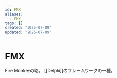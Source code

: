 ```yaml
---
id: FMX
aliases:
  - FMX
tags: []
created: "2025-07-09"
updated: "2025-07-09"
---
```


# FMX
Fire Monkeyの略。
[[Delphi]]のフレームワークの一種。
